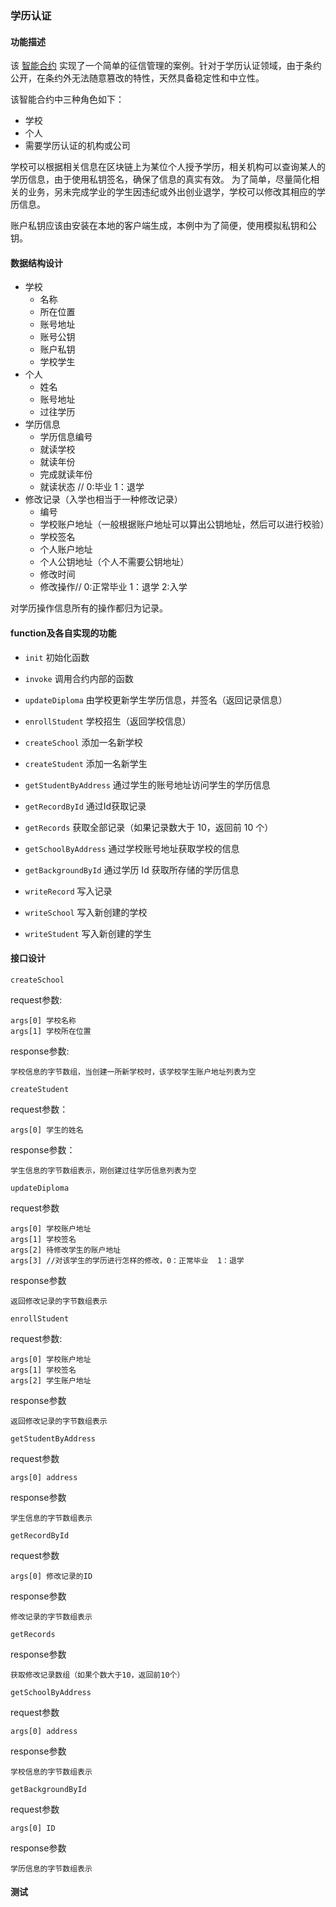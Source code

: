 ### 学历认证
#### 功能描述
该 [智能合约](chaincode_example04.go) 实现了一个简单的征信管理的案例。针对于学历认证领域，由于条约公开，在条约外无法随意篡改的特性，天然具备稳定性和中立性。

该智能合约中三种角色如下：
- 学校
- 个人
- 需要学历认证的机构或公司

学校可以根据相关信息在区块链上为某位个人授予学历，相关机构可以查询某人的学历信息，由于使用私钥签名，确保了信息的真实有效。
为了简单，尽量简化相关的业务，另未完成学业的学生因违纪或外出创业退学，学校可以修改其相应的学历信息。

账户私钥应该由安装在本地的客户端生成，本例中为了简便，使用模拟私钥和公钥。

#### 数据结构设计
- 学校
    - 名称
    - 所在位置
    - 账号地址
    - 账号公钥
    - 账户私钥
    - 学校学生
- 个人
    - 姓名
    - 账号地址
    - 过往学历
- 学历信息
    - 学历信息编号
    - 就读学校
    - 就读年份
    - 完成就读年份
    - 就读状态 // 0:毕业 1：退学
- 修改记录（入学也相当于一种修改记录）
    - 编号
    - 学校账户地址（一般根据账户地址可以算出公钥地址，然后可以进行校验）
    - 学校签名
    - 个人账户地址
    - 个人公钥地址（个人不需要公钥地址）
    - 修改时间 
    - 修改操作// 0:正常毕业 1：退学 2:入学

对学历操作信息所有的操作都归为记录。    
#### function及各自实现的功能
- `init` 初始化函数
- `invoke` 调用合约内部的函数

- `updateDiploma` 由学校更新学生学历信息，并签名（返回记录信息）
- `enrollStudent` 学校招生（返回学校信息）
- `createSchool` 添加一名新学校
- `createStudent` 添加一名新学生
- `getStudentByAddress` 通过学生的账号地址访问学生的学历信息
- `getRecordById` 通过Id获取记录
- `getRecords` 获取全部记录（如果记录数大于 10，返回前 10 个）
- `getSchoolByAddress` 通过学校账号地址获取学校的信息
- `getBackgroundById` 通过学历 Id 获取所存储的学历信息

- `writeRecord` 写入记录
- `writeSchool` 写入新创建的学校
- `writeStudent` 写入新创建的学生

#### 接口设计
 `createSchool`

request参数:
```
args[0] 学校名称
args[1] 学校所在位置
```
response参数:
```
学校信息的字节数组，当创建一所新学校时，该学校学生账户地址列表为空
```

`createStudent`

request参数：
```
args[0] 学生的姓名
```

response参数：
```
学生信息的字节数组表示，刚创建过往学历信息列表为空
```

`updateDiploma` 

request参数
```
args[0] 学校账户地址
args[1] 学校签名
args[2] 待修改学生的账户地址
args[3] //对该学生的学历进行怎样的修改，0：正常毕业  1：退学  
```

response参数
```
返回修改记录的字节数组表示
```

`enrollStudent`

request参数:
```
args[0] 学校账户地址
args[1] 学校签名
args[2] 学生账户地址
```

response参数
```
返回修改记录的字节数组表示
```

`getStudentByAddress`

request参数
```
args[0] address
```
response参数
```
学生信息的字节数组表示
```

`getRecordById`

request参数
```
args[0] 修改记录的ID
```
response参数
```
修改记录的字节数组表示
```

`getRecords`

response参数
```
获取修改记录数组（如果个数大于10，返回前10个）
```
`getSchoolByAddress`

request参数
```
args[0] address
```
response参数
```
学校信息的字节数组表示
```

`getBackgroundById`

request参数
```
args[0] ID
```

response参数
```
学历信息的字节数组表示
```

#### 测试
